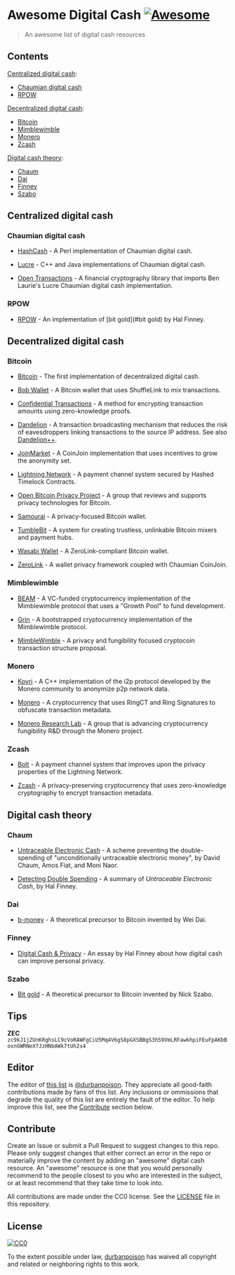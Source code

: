 # Awesome Digital Cash [![Awesome](https://awesome.re/badge.svg)](https://awesome.re)

> An awesome list of digital cash resources

## Contents

[Centralized digital cash](#centralized-digital-cash):

- [Chaumian digital cash](#chaumian-digital-cash)
- [RPOW](#rpow)

[Decentralized digital cash](#decentralized-digital-cash):

- [Bitcoin](#bitcoin)
- [Mimblewimble](#mimblewimble)
- [Monero](#monero)
- [Zcash](#zcash)

[Digital cash theory](#digital-cash-theory):

- [Chaum](#chaum)
- [Dai](#dai)
- [Finney](#finney)
- [Szabo](#szabo)

## Centralized digital cash

### Chaumian digital cash

- [HashCash](http://hashcash.com/) - A Perl implementation of Chaumian digital cash.

- [Lucre](https://github.com/benlaurie/lucre) - C++ and Java implementations of Chaumian digital cash.

- [Open Transactions](http://opentransactions.org/wiki/index.php?title=Main_Page) - A financial cryptography library that imports Ben Laurie's Lucre Chaumian digital cash implementation.

### RPOW

- [RPOW](https://nakamotoinstitute.org/finney/rpow/index.html) - An implementation of [bit gold](#bit gold) by Hal Finney.

## Decentralized digital cash

### Bitcoin

- [Bitcoin](https://nakamotoinstitute.org/bitcoin/) - The first implementation of decentralized digital cash.

- [Bob Wallet](https://github.com/bobwallet/bobwallet) - A Bitcoin wallet that uses ShuffleLink to mix transactions.

- [Confidential Transactions](https://www.elementsproject.org/elements/confidential-transactions/) - A method for encrypting transaction amounts using zero-knowledge proofs.

- [Dandelion](https://github.com/gfanti/bips/blob/master/bip-dandelion.mediawiki) - A transaction broadcasting mechanism that reduces the risk of eavesdroppers linking transactions to the source IP address. See also [Dandelion++](https://arxiv.org/pdf/1805.11060.pdf).

- [JoinMarket](https://github.com/joinmarket-org/joinmarket/wiki) - A CoinJoin implementation that uses incentives to grow the anonymity set.

- [Lightning Network](http://lightning.network/) - A payment channel system secured by Hashed Timelock Contracts.

- [Open Bitcoin Privacy Project](http://www.openbitcoinprivacyproject.org/) - A group that reviews and supports privacy technologies for Bitcoin.

- [Samourai](https://samouraiwallet.com/) - A privacy-focused Bitcoin wallet.

- [TumbleBit](https://github.com/BUSEC/TumbleBit/) - A system for creating trustless, unlinkable Bitcoin mixers and payment hubs.

- [Wasabi Wallet](https://github.com/zkSNACKs/WalletWasabi) - A ZeroLink-compliant Bitcoin wallet.

- [ZeroLink](https://github.com/nopara73/ZeroLink/) - A wallet privacy framework coupled with Chaumian CoinJoin.

### Mimblewimble

- [BEAM](https://www.beam-mw.com/) - A VC-funded cryptocurrency implementation of the Mimblewimble protocol that uses a "Growth Pool" to fund development.

- [Grin](https://github.com/ignopeverell/grin) - A bootstrapped cryptocurrency implementation of the Mimblewimble protocol.

- [MimbleWimble](http://mimblewimble.cash/) - A privacy and fungibility focused cryptocoin transaction structure proposal.

### Monero

- [Kovri](https://getkovri.org/) - A C++ implementation of the i2p protocol developed by the Monero community to anonymize p2p network data.

- [Monero](https://getmonero.org/) - A cryptocurrency that uses RingCT and Ring Signatures to obfuscate transaction metadata.

- [Monero Research Lab](https://lab.getmonero.org/) - A group that is advancing cryptocurrency fungibility R&D through the Monero project.

### Zcash

- [Bolt](https://blog.z.cash/bolt-private-payment-channels/) - A payment channel system that improves upon the privacy properties of the Lightning Network.

- [Zcash](https://z.cash) - A privacy-preserving cryptocurrency that uses zero-knowledge cryptography to encrypt transaction metadata.

## Digital cash theory

### Chaum

- [Untraceable Electronic Cash](http://blog.koehntopp.de/uploads/chaum_fiat_naor_ecash.pdf) - A scheme preventing the double-spending of "unconditionally untraceable electronic money", by David Chaum, Amos Fiat, and Moni Naor.

- [Detecting Double Spending](https://nakamotoinstitute.org/detecting-double-spending/) - A summary of _Untraceable Electronic Cash_, by Hal Finney.

### Dai

- [b-money](https://nakamotoinstitute.org/b-money/) - A theoretical precursor to Bitcoin invented by Wei Dai.

### Finney

- [Digital Cash & Privacy](https://nakamotoinstitute.org/digital-cash-and-privacy/) - An essay by Hal Finney about how digital cash can improve personal privacy.

### Szabo

- [Bit gold](https://nakamotoinstitute.org/bit-gold/) - A theoretical precursor to Bitcoin invented by Nick Szabo.

## Tips

**ZEC**  
`zc9kJ1jZUnKRghsLC9cVoRAWFgCiU5Mq4V6gS8pGXSBBgS3hS9VmLRFawkhpiFEuFpAKbBoxnGWRNeXfJzHNbAWk7tUh2s4`

## Editor

The editor of [this list](https://github.com/ZcashAnonymous/awesome-digital-cash/) is [@durbanpoison](https://github.com/durbanpoison). They appreciate all good-faith contributions made by fans of this list. Any inclusions or ommissions that degrade the quality of this list are entirely the fault of the editor. To help improve this list, see the [Contribute](#contribute) section below.

## Contribute

Create an Issue or submit a Pull Request to suggest changes to this repo. Please only suggest changes that either correct an error in the repo or materially improve the content by adding an "awesome" digital cash resource. An "awesome" resource is one that you would personally recommend to the people closest to you who are interested in the subject, or at least recommend that they take time to look into.

All contributions are made under the CC0 license. See the [LICENSE](https://github.com/ZcashAnonymous/awesome-digital-cash/blob/master/LICENSE.md) file in this repository.

## License

[![CC0](http://mirrors.creativecommons.org/presskit/buttons/88x31/svg/cc-zero.svg)](https://creativecommons.org/publicdomain/zero/1.0/)

To the extent possible under law, [durbanpoison](https://github.com/durbanpoison) has waived all copyright and related or neighboring rights to this work.
